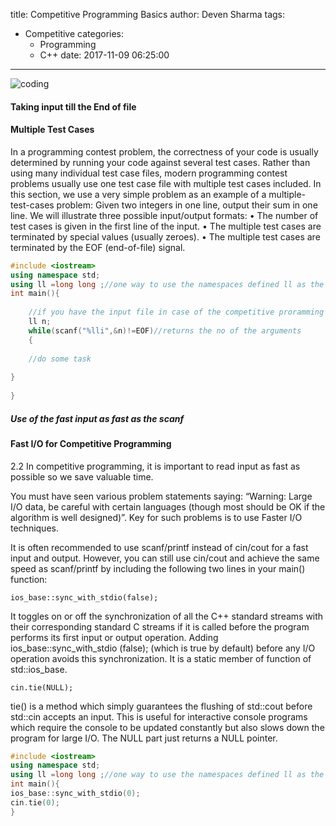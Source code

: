 title: Competitive Programming  Basics
author: Deven Sharma
tags:
  - Competitive
categories: 
    - Programming
    - C++
date: 2017-11-09 06:25:00
---
![coding](https://i.imgur.com/jx13itM.png)
#### Taking input till the End of file
#### Multiple Test Cases
In a programming contest problem, the correctness of your code is usually determined by
running your code against several test cases. Rather than using many individual test case
files, modern programming contest problems usually use one test case file with multiple test
cases included. In this section, we use a very simple problem as an example of a multiple-
test-cases problem: Given two integers in one line, output their sum in one line. We will
illustrate three possible input/output formats:
• The number of test cases is given in the first line of the input.
• The multiple test cases are terminated by special values (usually zeroes).
• The multiple test cases are terminated by the EOF (end-of-file) signal.
``` c++
#include <iostream>
using namespace std;
using ll =long long ;//one way to use the namespaces defined ll as the long long 
int main(){
	
    //if you have the input file in case of the competitive proramming 
    ll n;
    while(scanf("%lli",&n)!=EOF)//returns the no of the arguments 
    {
    
    //do some task
    
}
    
}

```
##### Use of the fast input as fast as the scanf
#### Fast I/O for Competitive Programming
2.2
In competitive programming, it is important to read input as fast as possible so we save valuable time.

You must have seen various problem statements saying: “Warning: Large I/O data, be careful with certain languages (though most should be OK if the algorithm is well designed)”. Key for such problems is to use Faster I/O techniques.

It is often recommended to use scanf/printf instead of cin/cout for a fast input and output. However, you can still use cin/cout and achieve the same speed as scanf/printf by including the following two lines in your main() function:

    ios_base::sync_with_stdio(false);
It toggles on or off the synchronization of all the C++ standard streams with their corresponding standard C streams if it is called before the program performs its first input or output operation. Adding ios_base::sync_with_stdio (false); (which is true by default) before any I/O operation avoids this synchronization. It is a static member of function of std::ios_base.

    cin.tie(NULL);
tie() is a method which simply guarantees the flushing of std::cout before std::cin accepts an input. This is useful for interactive console programs which require the console to be updated constantly but also slows down the program for large I/O. The NULL part just returns a NULL pointer.
```c++
#include <iostream>
using namespace std;
using ll =long long ;//one way to use the namespaces defined ll as the long long 
int main(){
ios_base::sync_with_stdio(0);
cin.tie(0);
}
```
